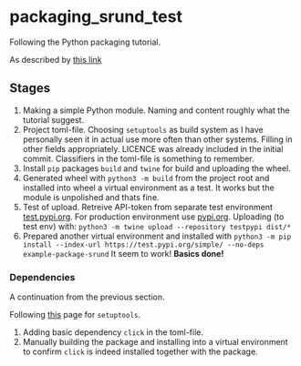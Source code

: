 # packaging_srund_test
Following the Python packaging tutorial.

As described by [this link](https://packaging.python.org/en/latest/tutorials/packaging-projects/)

## Stages

1.  Making a simple Python module. Naming and content roughly what the
    tutorial suggest.
2.  Project toml-file. Choosing `setuptools` as build system as I have
    personally seen it in actual use more often than other systems.
    Filling in other fields appropriately.
    LICENCE was already included in the initial commit.
    Classifiers in the toml-file is something to remember.
3.  Install `pip` packages `build` and `twine` for build and uploading the
    wheel.
4.  Generated wheel with `python3 -m build` from the project root and
    installed into wheel a virtual environment as a test.
    It works but the module is unpolished and thats fine.
5.  Test of upload. Retreive API-token from separate test environment
    [test.pypi.org](https://test.pypi.org).
    For production environment use [pypi.org](https://pypi.org).
    Uploading (to test env) with: `python3 -m twine upload --repository testpypi dist/*`
6.  Prepared another virtual environment and installed with
    `python3 -m pip install --index-url https://test.pypi.org/simple/ --no-deps example-package-srund`
    It seem to work! **Basics done!**

### Dependencies

A continuation from the previous section.

Following [this](https://setuptools.pypa.io/en/latest/userguide/dependency_management.html)
page for `setuptools`.

1.  Adding basic dependency `click` in the toml-file.
2.  Manually building the package and installing into a virtual environment
    to confirm `click` is indeed installed together with the package.

